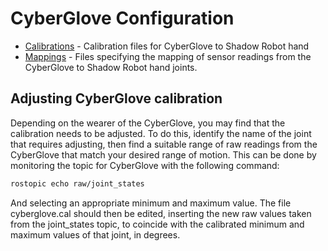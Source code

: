 CyberGlove Configuration
========================

* [Calibrations](calibrations) - Calibration files for CyberGlove to Shadow Robot hand
* [Mappings](mappings) - Files specifying the mapping of sensor readings from the CyberGlove to Shadow Robot hand joints.

## Adjusting CyberGlove calibration

Depending on the wearer of the CyberGlove, you may find that the calibration needs to be adjusted. To do this, identify the name of the joint that requires adjusting, then find a suitable range of raw readings from the CyberGlove that match your desired range of motion. This can be done by monitoring the topic for CyberGlove with the following command:
```bash
rostopic echo raw/joint_states
```
And selecting an appropriate minimum and maximum value.
The file cyberglove.cal should then be edited, inserting the new raw values taken from the joint_states topic, to coincide with the calibrated minimum and maximum values of that joint, in degrees. 